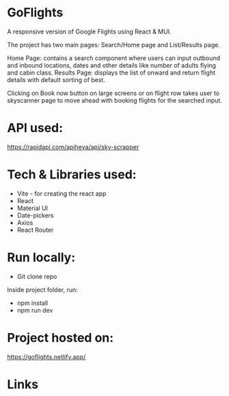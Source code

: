 # GoFlights

A responsive version of Google Flights using React & MUI.

The project has two main pages: Search/Home page and List/Results page.

Home Page: contains a search component where users can input outbound and inbound locations, dates and other details like number of adults flying and cabin class.
Results Page: displays the list of onward and return flight details with default sorting of best.

Clicking on Book now button on large screens or on flight row takes user to skyscanner page to move ahead with booking flights for the searched input.

# API used:

https://rapidapi.com/apiheya/api/sky-scrapper

# Tech & Libraries used:

- Vite - for creating the react app
- React
- Material UI
- Date-pickers
- Axios
- React Router

# Run locally:

- Git clone repo

Inside project folder, run:

- npm install
- npm run dev

# Project hosted on:

https://goflights.netlify.app/

# Links
